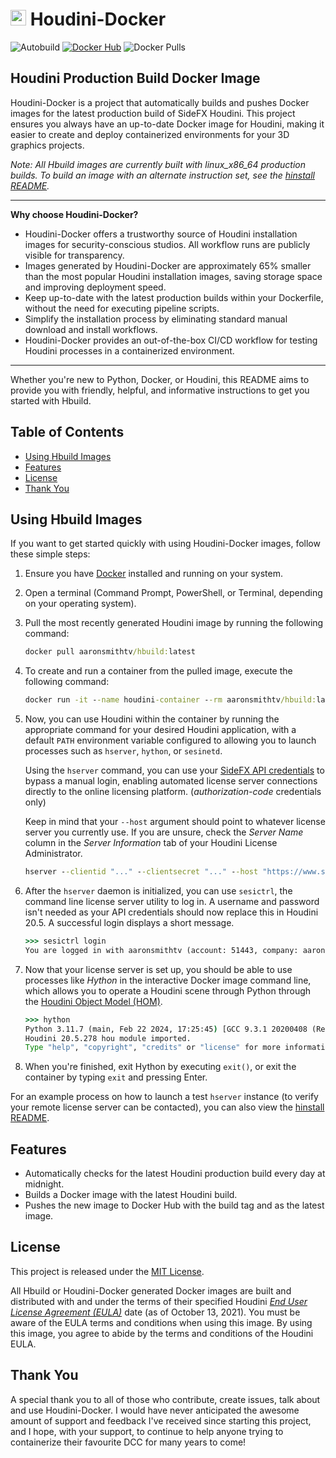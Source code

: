 # <img src="https://static.sidefx.com/images/apple-touch-icon.png" width="25" height="25" alt="Hbuild Logo"> Houdini-Docker
![Autobuild](https://github.com/aaronsmithtv/houdini-docker/actions/workflows/houdocker_autobuild.yml/badge.svg)
[![Docker Hub](https://img.shields.io/badge/Docker%20Hub-Hbuild-f06c00?logo=docker)](https://hub.docker.com/r/aaronsmithtv/hbuild)
![Docker Pulls](https://img.shields.io/docker/pulls/aaronsmithtv/hbuild)

## Houdini Production Build Docker Image

Houdini-Docker is a project that automatically builds and pushes Docker images for the latest production build of SideFX Houdini. This project ensures you always have an up-to-date Docker image for Houdini, making it easier to create and deploy containerized environments for your 3D graphics projects.

*Note: All Hbuild images are currently built with linux_x86_64 production builds. To build an image with an alternate instruction set, see the [hinstall README](hinstall/README.md).*

---

**Why choose Houdini-Docker?**
- Houdini-Docker offers a trustworthy source of Houdini installation images for security-conscious studios. All workflow runs are publicly visible for transparency.
- Images generated by Houdini-Docker are approximately 65% smaller than the most popular Houdini installation images, saving storage space and improving deployment speed.
- Keep up-to-date with the latest production builds within your Dockerfile, without the need for executing pipeline scripts.
- Simplify the installation process by eliminating standard manual download and install workflows.
- Houdini-Docker provides an out-of-the-box CI/CD workflow for testing Houdini processes in a containerized environment.

---

Whether you're new to Python, Docker, or Houdini, this README aims to provide you with friendly, helpful, and informative instructions to get you started with Hbuild.

## Table of Contents

- [Using Hbuild Images](#using-hbuild-images)
- [Features](#features)
- [License](#license)
- [Thank You](#thank-you)

## Using Hbuild Images

If you want to get started quickly with using Houdini-Docker images, follow these simple steps:

1. Ensure you have [Docker](https://www.docker.com/products/docker-desktop) installed and running on your system.

2. Open a terminal (Command Prompt, PowerShell, or Terminal, depending on your operating system).

3. Pull the most recently generated Houdini image by running the following command:
    ```cmd
    docker pull aaronsmithtv/hbuild:latest
    ```
4. To create and run a container from the pulled image, execute the following command:
    ```cmd
    docker run -it --name houdini-container --rm aaronsmithtv/hbuild:latest
    ```

5. Now, you can use Houdini within the container by running the appropriate command for your desired Houdini application, with a default `PATH` environment variable configured to allowing you to launch processes such as `hserver`, `hython`, or `sesinetd`. 

   Using the `hserver` command, you can use your [SideFX API credentials](https://www.sidefx.com/oauth2/applications/) to bypass a manual login, enabling automated license server connections directly to the online licensing platform. (*authorization-code* credentials only)

   Keep in mind that your `--host` argument should point to whatever license server you currently use. If you are unsure, check the *Server Name* column in the *Server Information* tab of your Houdini License Administrator.
   ```cmd
   hserver --clientid "..." --clientsecret "..." --host "https://www.sidefx.com/license/sesinetd"
   ```

6. After the `hserver` daemon is initialized, you can use `sesictrl`, the command line license server utility to log in. A username and password isn't needed as your API credentials should now replace this in Houdini 20.5. A successful login displays a short message.
    ```cmd
    >>> sesictrl login
   You are logged in with aaronsmithtv (account: 51443, company: aaronsmith.tv)
    ```
7. Now that your license server is set up, you should be able to use processes like *Hython* in the interactive Docker image command line, which allows you to operate a Houdini scene through Python through the [Houdini Object Model (HOM)](https://www.sidefx.com/docs/houdini/hom/intro.html).
   ```cmd
   >>> hython
   Python 3.11.7 (main, Feb 22 2024, 17:25:45) [GCC 9.3.1 20200408 (Red Hat 9.3.1-2)] on linux
   Houdini 20.5.278 hou module imported.
   Type "help", "copyright", "credits" or "license" for more information.
   ```
8. When you're finished, exit Hython by executing `exit()`, or exit the container by typing `exit` and pressing Enter.

For an example process on how to launch a test `hserver` instance (to verify your remote license server can be contacted), you can also view the [hinstall README](hinstall/README.md).

## Features

- Automatically checks for the latest Houdini production build every day at midnight.
- Builds a Docker image with the latest Houdini build.
- Pushes the new image to Docker Hub with the build tag and as the latest image.

## License

This project is released under the [MIT License](LICENSE).

All Hbuild or Houdini-Docker generated Docker images are built and distributed with and under the terms of their specified Houdini [*End User License Agreement (EULA)*](https://www.sidefx.com/legal/license-agreement/) date (as of October 13, 2021). You must be aware of the EULA terms and conditions when using this image. By using this image, you agree to abide by the terms and conditions of the Houdini EULA.

## Thank You

A special thank you to all of those who contribute, create issues, talk about and use Houdini-Docker. I would have never anticipated the awesome amount of support and feedback I've received since starting this project, and I hope, with your support, to continue to help anyone trying to containerize their favourite DCC for many years to come!
